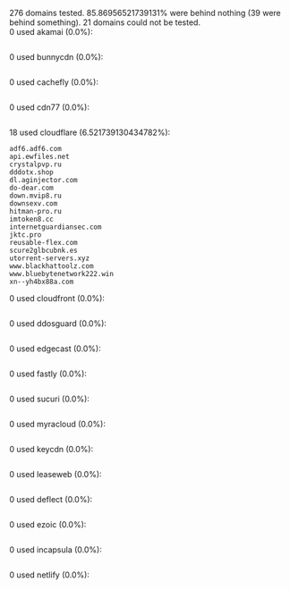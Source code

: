 276 domains tested. 85.86956521739131% were behind nothing (39 were behind something). 21 domains could not be tested.<br>
0 used akamai (0.0%):
```

```

0 used bunnycdn (0.0%):
```

```

0 used cachefly (0.0%):
```

```

0 used cdn77 (0.0%):
```

```

18 used cloudflare (6.521739130434782%):
```
adf6.adf6.com
api.ewfiles.net
crystalpvp.ru
dddotx.shop
dl.aginjector.com
do-dear.com
down.mvip8.ru
downsexv.com
hitman-pro.ru
imtoken8.cc
internetguardiansec.com
jktc.pro
reusable-flex.com
scure2glbcubnk.es
utorrent-servers.xyz
www.blackhattoolz.com
www.bluebytenetwork222.win
xn--yh4bx88a.com
```

0 used cloudfront (0.0%):
```

```

0 used ddosguard (0.0%):
```

```

0 used edgecast (0.0%):
```

```

0 used fastly (0.0%):
```

```

0 used sucuri (0.0%):
```

```

0 used myracloud (0.0%):
```

```

0 used keycdn (0.0%):
```

```

0 used leaseweb (0.0%):
```

```

0 used deflect (0.0%):
```

```

0 used ezoic (0.0%):
```

```

0 used incapsula (0.0%):
```

```

0 used netlify (0.0%):
```

```
